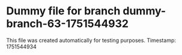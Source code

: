 # Dummy file for branch dummy-branch-63-1751544932

This file was created automatically for testing purposes.
Timestamp: 1751544934